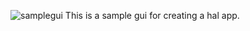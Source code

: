 ![samplegui](https://user-images.githubusercontent.com/44880102/129458111-31d46aa4-c876-438d-89fd-61eb1f935d43.jpg)
This is a sample gui for creating a hal app.

